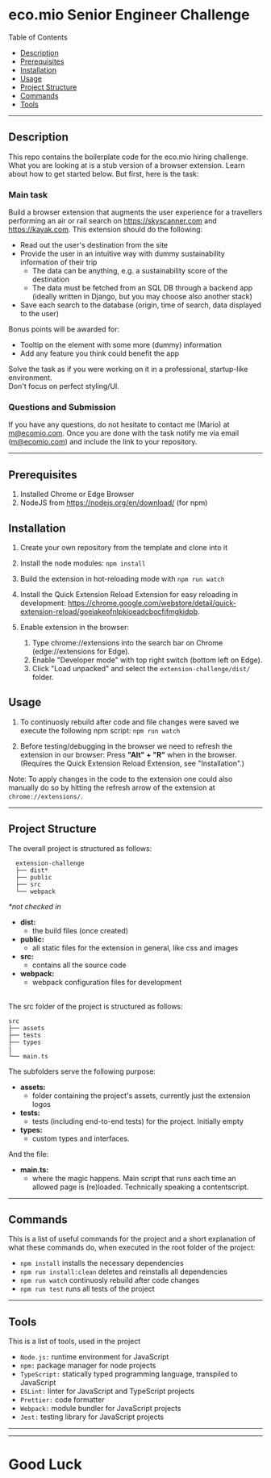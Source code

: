 # eco.mio Senior Engineer Challenge

Table of Contents

- [Description](#description)
- [Prerequisites](#prerequisites)
- [Installation](#installation)
- [Usage](#usage)
- [Project Structure](#project-structure)
- [Commands](#commands)
- [Tools](#tools)

---

## Description

This repo contains the boilerplate code for the eco.mio hiring challenge. What you are looking at is a stub version of a browser extension. Learn about how to get started below. But first, here is the task:

### Main task

Build a browser extension that augments the user experience for a travellers performing an air or rail search on <https://skyscanner.com> and <https://kayak.com>. This extension should do the following:

- Read out the user's destination from the site
- Provide the user in an intuitive way with dummy sustainability information of their trip
  - The data can be anything, e.g. a sustainability score of the destination
  - The data must be fetched from an SQL DB through a backend app (ideally written in Django, but you may choose also another stack)
- Save each search to the database (origin, time of search, data displayed to the user)

Bonus points will be awarded for:

- Tooltip on the element with some more (dummy) information
- Add any feature you think could benefit the app

Solve the task as if you were working on it in a professional, startup-like environment.\
Don't focus on perfect styling/UI.

### Questions and Submission

If you have any questions, do not hesitate to contact me (Mario) at <m@ecomio.com>. Once you are done with the task notify me via email (<m@ecomio.com>) and include the link to your repository.

---

## Prerequisites

1. Installed Chrome or Edge Browser
2. NodeJS from <https://nodejs.org/en/download/> (for npm)

## Installation

1. Create your own repository from the template and clone into it

2. Install the node modules: `npm install`

3. Build the extension in hot-reloading mode with `npm run watch`

4. Install the Quick Extension Reload Extension for easy reloading in development: <https://chrome.google.com/webstore/detail/quick-extension-reload/goeiakeofnlpkioeadcbocfifmgkidpb>.

5. Enable extension in the browser:
   1. Type chrome://extensions into the search bar on Chrome (edge://extensions for Edge).
   2. Enable "Developer mode" with top right switch (bottom left on Edge).
   3. Click "Load unpacked" and select the `extension-challenge/dist/` folder.

## Usage

1. To continuosly rebuild after code and file changes were saved we execute the following npm script: `npm run watch`

2. Before testing/debugging in the browser we need to refresh the extension in our browser: Press **"Alt" + "R"** when in the browser. (Requires the Quick Extension Reload Extension, see "Installation".)

Note: To apply changes in the code to the extension one could also manually do so by hitting the refresh arrow of the extension at `chrome://extensions/`.

---

## Project Structure

The overall project is structured as follows:

      extension-challenge
      ├── dist*
      ├── public
      ├── src
      └── webpack

_*not checked in_

- **dist:**
  - the build files (once created)
- **public:**
  - all static files for the extension in general, like css and images
- **src:**
  - contains all the source code
- **webpack:**
  - webpack configuration files for development

\
The src folder of the project is structured as follows:

    src
    ├── assets
    ├── tests
    ├── types
    |
    └── main.ts

The subfolders serve the following purpose:

- **assets:**
  - folder containing the project's assets, currently just the extension logos
- **tests:**
  - tests (including end-to-end tests) for the project. Initially empty
- **types:**
  - custom types and interfaces.

And the file:

- **main.ts:**
  - where the magic happens. Main script that runs each time an allowed page is (re)loaded. Technically speaking a contentscript.

---

## Commands

This is a list of useful commands for the project and a short explanation of what these commands do, when executed in the root folder of the project:

- `npm install` installs the necessary dependencies
- `npm run install:clean` deletes and reinstalls all dependencies
- `npm run watch` continuosly rebuild after code changes
- `npm run test` runs all tests of the project

---

## Tools

This is a list of tools, used in the project

- `Node.js:` runtime environment for JavaScript
- `npm:` package manager for node projects
- `TypeScript:` statically typed programming language, transpiled to JavaScript
- `ESLint:` linter for JavaScript and TypeScript projects
- `Prettier:` code formatter
- `Webpack:` module bundler for JavaScript projects
- `Jest:` testing library for JavaScript projects

---

---

# Good Luck
